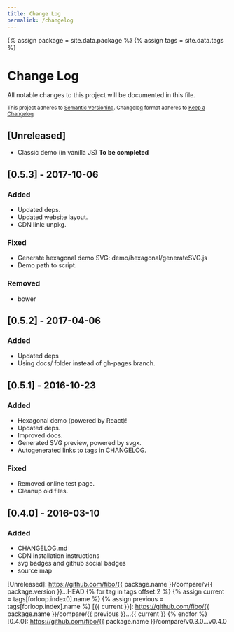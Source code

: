 ```yaml
---
title: Change Log
permalink: /changelog
---
```


{% assign package = site.data.package %}
{% assign tags = site.data.tags %}

# Change Log

All notable changes to this project will be documented in this file.

<sub>This project adheres to [Semantic Versioning](http://semver.org/).
Changelog format adheres to [Keep a Changelog](http://keepachangelog.com/)</sub>

## [Unreleased]

- Classic demo (in vanilla JS) **To be completed**

## [0.5.3] - 2017-10-06

### Added

- Updated deps.
- Updated website layout.
- CDN link: unpkg.

### Fixed

- Generate hexagonal demo SVG: demo/hexagonal/generateSVG.js
- Demo path to script.

### Removed

- bower

## [0.5.2] - 2017-04-06

### Added

- Updated deps
- Using docs/ folder instead of gh-pages branch.

## [0.5.1] - 2016-10-23

### Added

- Hexagonal demo (powered by React)!
- Updated deps.
- Improved docs.
- Generated SVG preview, powered by svgx.
- Autogenerated links to tags in CHANGELOG.

### Fixed

- Removed online test page.
- Cleanup old files.

## [0.4.0] - 2016-03-10

### Added

- CHANGELOG.md
- CDN installation instructions
- svg badges and github social badges
- source map

[Unreleased]: https://github.com/fibo/{{ package.name }}/compare/v{{ package.version }}...HEAD
{% for tag in tags offset:2 %}
  {% assign current = tags[forloop.index0].name %}
  {% assign previous = tags[forloop.index].name %}
  [{{ current }}]: https://github.com/fibo/{{ package.name }}/compare/{{ previous }}...{{ current }}
{% endfor %}
[0.4.0]: https://github.com/fibo/{{ package.name }}/compare/v0.3.0...v0.4.0
